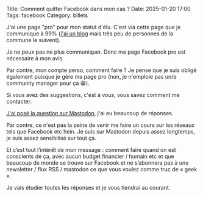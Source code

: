 Title: Comment quitter Facebook dans mon cas ?
Date: 2025-01-20 17:00
Tags: facebook
Category: billets

J'ai une page "pro" pour mon statut d'élu. C'est via cette page que je communique à 99% ([j'ai un blog](https://www.nicolasloeuillet.fr/) mais très peu de personnes de la commune le suivent).

Je ne peux pas ne plus communiquer. Donc ma page Facebook pro est nécessaire à mon avis.

Par contre, mon compte perso, comment faire ?
Je pense que je suis obligé également puisque je gère ma page pro (non, je n'emploie pas un/e community manager pour ça 😁).

Si vous avez des suggestions, c'est à vous, vous savez comment me contacter.

[J'ai posé la question sur Mastodon](https://piaille.fr/@nicosomb/113854155039876998), j'ai eu beaucoup de réponses.

Par contre, ce n'est pas la peine de venir me faire un cours sur les réseaux tels que Facebook etc hein.
Je suis sur Mastodon depuis assez longtemps, je suis assez sensibilisé sur tout ça.

Et c’est tout l’intérêt de mon message : comment faire quand on est conscients de ça, avec aucun budget financier / humain etc et que beaucoup de monde se trouve sur Facebook et ne s’abonnera pas à une newsletter / flux RSS / mastodon ce que vous voulez comme truc de « geek ».

Je vais étudier toutes les réponses et je vous tiendrai au courant.
